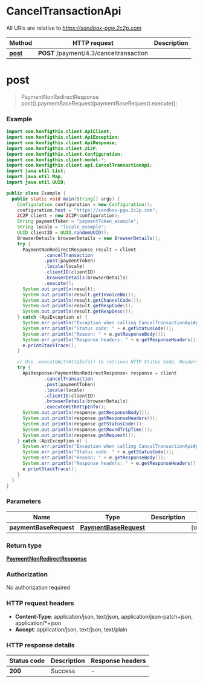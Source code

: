# CancelTransactionApi

All URIs are relative to *https://sandbox-pgw.2c2p.com*

| Method | HTTP request | Description |
|------------- | ------------- | -------------|
| [**post**](CancelTransactionApi.md#post) | **POST** /payment/4.3/canceltransaction |  |


<a name="post"></a>
# **post**
> PaymentNonRedirectResponse post().paymentBaseRequest(paymentBaseRequest).execute();



### Example
```java
import com.konfigthis.client.ApiClient;
import com.konfigthis.client.ApiException;
import com.konfigthis.client.ApiResponse;
import com.konfigthis.client.2C2P;
import com.konfigthis.client.Configuration;
import com.konfigthis.client.model.*;
import com.konfigthis.client.api.CancelTransactionApi;
import java.util.List;
import java.util.Map;
import java.util.UUID;

public class Example {
  public static void main(String[] args) {
    Configuration configuration = new Configuration();
    configuration.host = "https://sandbox-pgw.2c2p.com";
    2C2P client = new 2C2P(configuration);
    String paymentToken = "paymentToken_example";
    String locale = "locale_example";
    UUID clientID = UUID.randomUUID();
    BrowserDetails browserDetails = new BrowserDetails();
    try {
      PaymentNonRedirectResponse result = client
              .cancelTransaction
              .post(paymentToken)
              .locale(locale)
              .clientID(clientID)
              .browserDetails(browserDetails)
              .execute();
      System.out.println(result);
      System.out.println(result.getInvoiceNo());
      System.out.println(result.getChannelCode());
      System.out.println(result.getRespCode());
      System.out.println(result.getRespDesc());
    } catch (ApiException e) {
      System.err.println("Exception when calling CancelTransactionApi#post");
      System.err.println("Status code: " + e.getStatusCode());
      System.err.println("Reason: " + e.getResponseBody());
      System.err.println("Response headers: " + e.getResponseHeaders());
      e.printStackTrace();
    }

    // Use .executeWithHttpInfo() to retrieve HTTP Status Code, Headers and Request
    try {
      ApiResponse<PaymentNonRedirectResponse> response = client
              .cancelTransaction
              .post(paymentToken)
              .locale(locale)
              .clientID(clientID)
              .browserDetails(browserDetails)
              .executeWithHttpInfo();
      System.out.println(response.getResponseBody());
      System.out.println(response.getResponseHeaders());
      System.out.println(response.getStatusCode());
      System.out.println(response.getRoundTripTime());
      System.out.println(response.getRequest());
    } catch (ApiException e) {
      System.err.println("Exception when calling CancelTransactionApi#post");
      System.err.println("Status code: " + e.getStatusCode());
      System.err.println("Reason: " + e.getResponseBody());
      System.err.println("Response headers: " + e.getResponseHeaders());
      e.printStackTrace();
    }
  }
}

```

### Parameters

| Name | Type | Description  | Notes |
|------------- | ------------- | ------------- | -------------|
| **paymentBaseRequest** | [**PaymentBaseRequest**](PaymentBaseRequest.md)|  | [optional] |

### Return type

[**PaymentNonRedirectResponse**](PaymentNonRedirectResponse.md)

### Authorization

No authorization required

### HTTP request headers

 - **Content-Type**: application/json, text/json, application/json-patch+json, application/*+json
 - **Accept**: application/json, text/json, text/plain

### HTTP response details
| Status code | Description | Response headers |
|-------------|-------------|------------------|
| **200** | Success |  -  |

